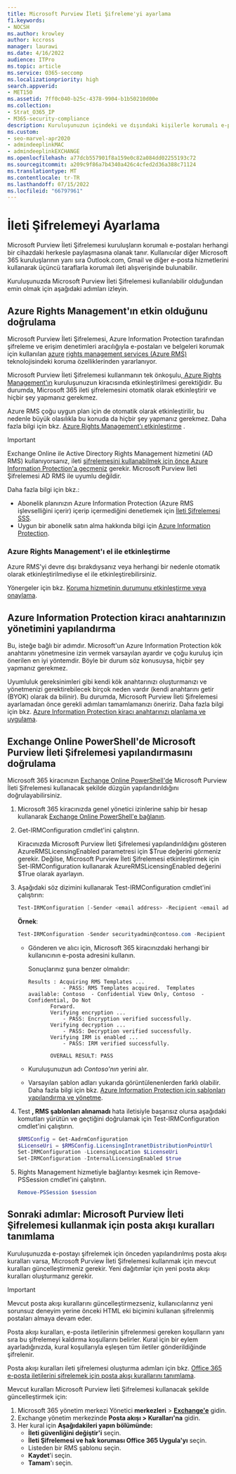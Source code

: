```yaml
---
title: Microsoft Purview İleti Şifreleme'yi ayarlama
f1.keywords:
- NOCSH
ms.author: krowley
author: kccross
manager: laurawi
ms.date: 4/16/2022
audience: ITPro
ms.topic: article
ms.service: O365-seccomp
ms.localizationpriority: high
search.appverid:
- MET150
ms.assetid: 7ff0c040-b25c-4378-9904-b1b50210d00e
ms.collection:
- Strat_O365_IP
- M365-security-compliance
description: Kuruluşunuzun içindeki ve dışındaki kişilerle korumalı e-posta iletişimi sağlayan Microsoft Purview İleti Şifrelemesi hakkında bilgi edinin.
ms.custom:
- seo-marvel-apr2020
- admindeeplinkMAC
- admindeeplinkEXCHANGE
ms.openlocfilehash: a77dcb557901f8a159e0c82a084dd02255193c72
ms.sourcegitcommit: a209c9f86a7b4340a426c4cfed2d36a388c71124
ms.translationtype: MT
ms.contentlocale: tr-TR
ms.lasthandoff: 07/15/2022
ms.locfileid: "66797961"
---
```

# <a name="set-up-message-encryption"></a>İleti Şifrelemeyi Ayarlama

Microsoft Purview İleti Şifrelemesi kuruluşların korumalı e-postaları herhangi bir cihazdaki herkesle paylaşmasına olanak tanır. Kullanıcılar diğer Microsoft 365 kuruluşlarının yanı sıra Outlook.com, Gmail ve diğer e-posta hizmetlerini kullanarak üçüncü taraflarla korumalı ileti alışverişinde bulunabilir.

Kuruluşunuzda Microsoft Purview İleti Şifrelemesi kullanılabilir olduğundan emin olmak için aşağıdaki adımları izleyin.

## <a name="verify-that-azure-rights-management-is-active"></a>Azure Rights Management'ın etkin olduğunu doğrulama

Microsoft Purview İleti Şifrelemesi, Azure Information Protection tarafından şifreleme ve erişim denetimleri aracılığıyla e-postaları ve belgeleri korumak için kullanılan [azure](/azure/information-protection/what-is-azure-rms) [rights management services (Azure RMS)](/azure/information-protection/what-is-information-protection) teknolojisindeki koruma özelliklerinden yararlanıyor.

Microsoft Purview İleti Şifrelemesi kullanmanın tek önkoşulu[, Azure Rights Management'ın](/azure/information-protection/what-is-azure-rms) kuruluşunuzun kiracısında etkinleştirilmesi gerektiğidir. Bu durumda, Microsoft 365 ileti şifrelemesini otomatik olarak etkinleştirir ve hiçbir şey yapmanız gerekmez.

Azure RMS çoğu uygun plan için de otomatik olarak etkinleştirilir, bu nedenle büyük olasılıkla bu konuda da hiçbir şey yapmanız gerekmez. Daha fazla bilgi için bkz. [Azure Rights Management'ı etkinleştirme](/azure/information-protection/activate-service) .

> [!IMPORTANT]
> Exchange Online ile Active Directory Rights Management hizmetini (AD RMS) kullanıyorsanız, ileti [şifrelemesini kullanabilmek için önce Azure Information Protection'a geçmeniz](/azure/information-protection/migrate-from-ad-rms-to-azure-rms) gerekir. Microsoft Purview İleti Şifrelemesi AD RMS ile uyumlu değildir.

Daha fazla bilgi için bkz.:

- Abonelik planınızın Azure Information Protection (Azure RMS işlevselliğini içerir) içerip içermediğini denetlemek için [İleti Şifrelemesi SSS](ome-faq.yml).
- Uygun bir abonelik satın alma hakkında bilgi için [Azure Information Protection](https://azure.microsoft.com/services/information-protection/).

### <a name="manually-activating-azure-rights-management"></a>Azure Rights Management'ı el ile etkinleştirme

Azure RMS'yi devre dışı bırakdıysanız veya herhangi bir nedenle otomatik olarak etkinleştirilmediyse el ile etkinleştirebilirsiniz. 

Yönergeler için bkz. [Koruma hizmetinin durumunu etkinleştirme veya onaylama](/azure/information-protection/activate-service#how-to-activate-or-confirm-the-status-of-the-protection-service).

## <a name="configure-management-of-your-azure-information-protection-tenant-key"></a>Azure Information Protection kiracı anahtarınızın yönetimini yapılandırma

Bu, isteğe bağlı bir adımdır. Microsoft'un Azure Information Protection kök anahtarını yönetmesine izin vermek varsayılan ayardır ve çoğu kuruluş için önerilen en iyi yöntemdir. Böyle bir durum söz konusuysa, hiçbir şey yapmanız gerekmez.

Uyumluluk gereksinimleri gibi kendi kök anahtarınızı oluşturmanızı ve yönetmenizi gerektirebilecek birçok neden vardır (kendi anahtarını getir (BYOK) olarak da bilinir). Bu durumda, Microsoft Purview İleti Şifrelemesi ayarlamadan önce gerekli adımları tamamlamanızı öneririz. Daha fazla bilgi için bkz. [Azure Information Protection kiracı anahtarınızı planlama ve uygulama](/information-protection/plan-design/plan-implement-tenant-key).

## <a name="verify-microsoft-purview-message-encryption-configuration-in-exchange-online-powershell"></a>Exchange Online PowerShell'de Microsoft Purview İleti Şifrelemesi yapılandırmasını doğrulama

Microsoft 365 kiracınızın [Exchange Online PowerShell'de](/powershell/exchange/exchange-online-powershell) Microsoft Purview İleti Şifrelemesi kullanacak şekilde düzgün yapılandırıldığını doğrulayabilirsiniz.

1. Microsoft 365 kiracınızda genel yönetici izinlerine sahip bir hesap kullanarak [Exchange Online PowerShell'e bağlanın](/powershell/exchange/connect-to-exchange-online-powershell).

2. Get-IRMConfiguration cmdlet'ini çalıştırın.

     Kiracınızda Microsoft Purview İleti Şifrelemesi yapılandırıldığını gösteren AzureRMSLicensingEnabled parametresi için $True değerini görmeniz gerekir. Değilse, Microsoft Purview İleti Şifrelemesi etkinleştirmek için Set-IRMConfiguration kullanarak AzureRMSLicensingEnabled değerini $True olarak ayarlayın.

3. Aşağıdaki söz dizimini kullanarak Test-IRMConfiguration cmdlet'ini çalıştırın:

   ```powershell
   Test-IRMConfiguration [-Sender <email address> -Recipient <email address>]
   ```

   **Örnek**:

   ```powershell
   Test-IRMConfiguration -Sender securityadmin@contoso.com -Recipient securityadmin@contoso.com
   ```

   - Gönderen ve alıcı için, Microsoft 365 kiracınızdaki herhangi bir kullanıcının e-posta adresini kullanın.

     Sonuçlarınız şuna benzer olmalıdır:

     ```console
     Results : Acquiring RMS Templates ...
                - PASS: RMS Templates acquired.  Templates available: Contoso  - Confidential View Only, Contoso  - Confidential, Do Not
            Forward.
            Verifying encryption ...
                - PASS: Encryption verified successfully.
            Verifying decryption ...
                - PASS: Decryption verified successfully.
            Verifying IRM is enabled ...
                - PASS: IRM verified successfully.

            OVERALL RESULT: PASS
     ```

   - Kuruluşunuzun adı *Contoso'nın* yerini alır.

   - Varsayılan şablon adları yukarıda görüntülenenlerden farklı olabilir. Daha fazla bilgi için bkz. [Azure Information Protection için şablonları yapılandırma ve yönetme](/azure/information-protection/configure-policy-templates).

4. Test **, RMS şablonları alınamadı** hata iletisiyle başarısız olursa aşağıdaki komutları yürütün ve geçtiğini doğrulamak için Test-IRMConfiguration cmdlet'ini çalıştırın.

   ```powershell
   $RMSConfig = Get-AadrmConfiguration
   $LicenseUri = $RMSConfig.LicensingIntranetDistributionPointUrl
   Set-IRMConfiguration -LicensingLocation $LicenseUri
   Set-IRMConfiguration -InternalLicensingEnabled $true
   ```
5. Rights Management hizmetiyle bağlantıyı kesmek için Remove-PSSession cmdlet'ini çalıştırın.

     ```powershell
     Remove-PSSession $session
     ```

## <a name="next-steps-define-mail-flow-rules-to-use-microsoft-purview-message-encryption"></a>Sonraki adımlar: Microsoft Purview İleti Şifrelemesi kullanmak için posta akışı kuralları tanımlama

Kuruluşunuzda e-postayı şifrelemek için önceden yapılandırılmış posta akışı kuralları varsa, Microsoft Purview İleti Şifrelemesi kullanmak için mevcut kuralları güncelleştirmeniz gerekir. Yeni dağıtımlar için yeni posta akışı kuralları oluşturmanız gerekir.

> [!IMPORTANT]
> Mevcut posta akışı kurallarını güncelleştirmezseniz, kullanıcılarınız yeni sorunsuz deneyim yerine önceki HTML eki biçimini kullanan şifrelenmiş postaları almaya devam eder.

Posta akışı kuralları, e-posta iletilerinin şifrelenmesi gereken koşulların yanı sıra bu şifrelemeyi kaldırma koşullarını belirler. Kural için bir eylem ayarladığınızda, kural koşullarıyla eşleşen tüm iletiler gönderildiğinde şifrelenir.

Posta akışı kuralları ileti şifrelemesi oluşturma adımları için bkz. [Office 365 e-posta iletilerini şifrelemek için posta akışı kurallarını tanımlama](define-mail-flow-rules-to-encrypt-email.md).

Mevcut kuralları Microsoft Purview İleti Şifrelemesi kullanacak şekilde güncelleştirmek için:

1. Microsoft 365 yönetim merkezi Yönetici **merkezleri** > <a href="https://go.microsoft.com/fwlink/p/?linkid=2059104" target="_blank">**Exchange'e**</a> gidin.
2. Exchange yönetim merkezinde **Posta akışı > Kuralları'na** gidin.
3. Her kural için **Aşağıdakileri yapın bölümünde:**
    - **İleti güvenliğini değiştir'i** seçin.
    - **İleti Şifrelemesi ve hak koruması Office 365 Uygula'yı** seçin.
    - Listeden bir RMS şablonu seçin.
    - **Kaydet**'i seçin.
    - **Tamam**'ı seçin.

